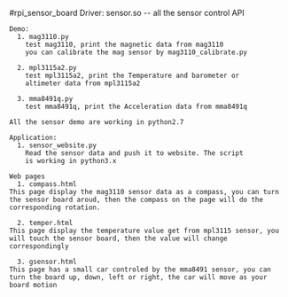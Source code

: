 #rpi_sensor_board
    Driver: sensor.so -- all the sensor control API
    
    Demo:
      1. mag3110.py
        test mag3110, print the magnetic data from mag3110
        you can calibrate the mag sensor by mag3110_calibrate.py
    
      2. mpl3115a2.py
        test mpl3115a2, print the Temperature and barometer or
        altimeter data from mpl3115a2
    
      3. mma8491q.py
        test mma8491q, print the Acceleration data from mma8491q
    
    All the sensor demo are working in python2.7
    
    Application:
      1. sensor_website.py
        Read the sensor data and push it to website. The script
        is working in python3.x

    Web pages
      1. compass.html
	This page display the mag3110 sensor data as a compass, you can turn the sensor board aroud, then the compass on the page will do the corresponding rotation.

      2. temper.html
	This page display the temperature value get from mpl3115 sensor, you will touch the sensor board, then the value will change correspondingly

      3. gsensor.html
	This page has a small car controled by the mma8491 sensor, you can turn the board up, down, left or right, the car will move as your board motion

